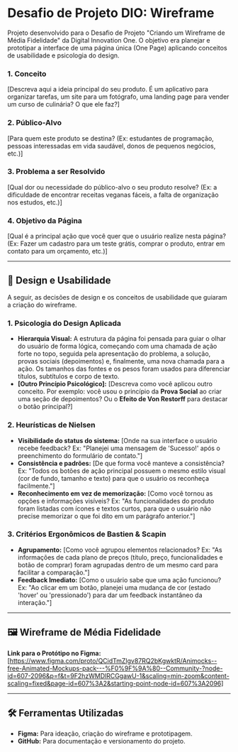 # Desafio de Projeto DIO: Wireframe

Projeto desenvolvido para o Desafio de Projeto "Criando um Wireframe de Média Fidelidade" da Digital Innovation One. O objetivo era planejar e prototipar a interface de uma página única (One Page) aplicando conceitos de usabilidade e psicologia do design.


### 1. Conceito
[Descreva aqui a ideia principal do seu produto. É um aplicativo para organizar tarefas, um site para um fotógrafo, uma landing page para vender um curso de culinária? O que ele faz?]

### 2. Público-Alvo
[Para quem este produto se destina? (Ex: estudantes de programação, pessoas interessadas em vida saudável, donos de pequenos negócios, etc.)]

### 3. Problema a ser Resolvido
[Qual dor ou necessidade do público-alvo o seu produto resolve? (Ex: a dificuldade de encontrar receitas veganas fáceis, a falta de organização nos estudos, etc.)]

### 4. Objetivo da Página
[Qual é a principal ação que você quer que o usuário realize nesta página? (Ex: Fazer um cadastro para um teste grátis, comprar o produto, entrar em contato para um orçamento, etc.)]

---

## 🎨 Design e Usabilidade

A seguir, as decisões de design e os conceitos de usabilidade que guiaram a criação do wireframe.

### 1. Psicologia do Design Aplicada
* **Hierarquia Visual:** A estrutura da página foi pensada para guiar o olhar do usuário de forma lógica, começando com uma chamada de ação forte no topo, seguida pela apresentação do problema, a solução, provas sociais (depoimentos) e, finalmente, uma nova chamada para a ação. Os tamanhos das fontes e os pesos foram usados para diferenciar títulos, subtítulos e corpo de texto.
* **[Outro Princípio Psicológico]:** [Descreva como você aplicou outro conceito. Por exemplo: você usou o princípio da **Prova Social** ao criar uma seção de depoimentos? Ou o **Efeito de Von Restorff** para destacar o botão principal?]

### 2. Heurísticas de Nielsen
* **Visibilidade do status do sistema:** [Onde na sua interface o usuário recebe feedback? Ex: "Planejei uma mensagem de 'Sucesso!' após o preenchimento do formulário de contato."]
* **Consistência e padrões:** [De que forma você manteve a consistência? Ex: "Todos os botões de ação principal possuem o mesmo estilo visual (cor de fundo, tamanho e texto) para que o usuário os reconheça facilmente."]
* **Reconhecimento em vez de memorização:** [Como você tornou as opções e informações visíveis? Ex: "As funcionalidades do produto foram listadas com ícones e textos curtos, para que o usuário não precise memorizar o que foi dito em um parágrafo anterior."]

### 3. Critérios Ergonômicos de Bastien & Scapin
* **Agrupamento:** [Como você agrupou elementos relacionados? Ex: "As informações de cada plano de preços (título, preço, funcionalidades e botão de comprar) foram agrupadas dentro de um mesmo card para facilitar a comparação."]
* **Feedback Imediato:** [Como o usuário sabe que uma ação funcionou? Ex: "Ao clicar em um botão, planejei uma mudança de cor (estado 'hover' ou 'pressionado') para dar um feedback instantâneo da interação."]

---

## 🖼️ Wireframe de Média Fidelidade


**Link para o Protótipo no Figma:**
[https://www.figma.com/proto/QCidTmZlgv87RQ2bKgwktR/Animocks--free-Animated-Mockups-pack---%F0%9F%9A%80--Community-?node-id=607-2096&p=f&t=9F2hzWMDlRCGgawU-1&scaling=min-zoom&content-scaling=fixed&page-id=607%3A2&starting-point-node-id=607%3A2096]



---

## 🛠️ Ferramentas Utilizadas

* **Figma:** Para ideação, criação do wireframe e prototipagem.
* **GitHub:** Para documentação e versionamento do projeto.
